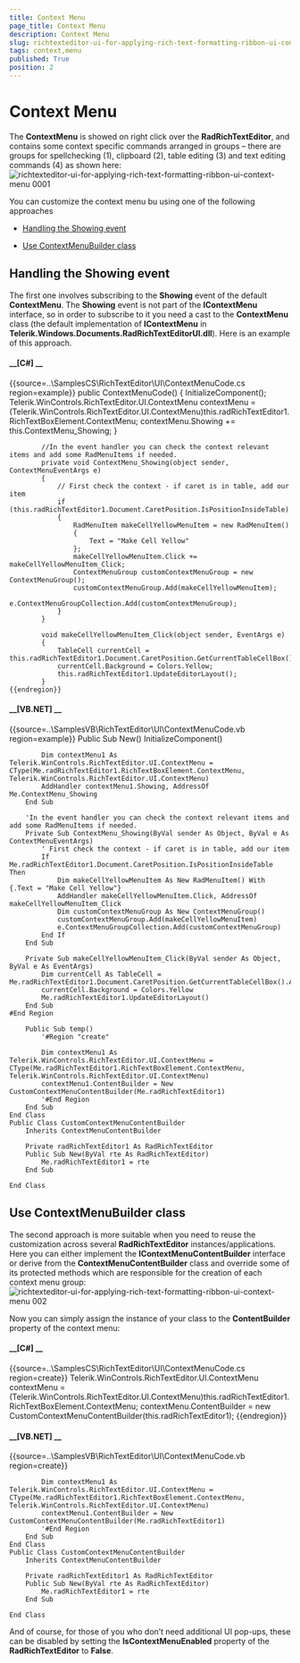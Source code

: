 ```yaml
---
title: Context Menu
page_title: Context Menu
description: Context Menu
slug: richtexteditor-ui-for-applying-rich-text-formatting-ribbon-ui-context-menu
tags: context,menu
published: True
position: 2
---
```


# Context Menu



The __ContextMenu__ is showed on right click over the __RadRichTextEditor__,
        and contains some context specific commands arranged in groups – there are groups for spellchecking (1), clipboard (2), table editing (3) and 
        text editing commands (4) as shown here:
      ![richtexteditor-ui-for-applying-rich-text-formatting-ribbon-ui-context-menu 0001](images/richtexteditor-ui-for-applying-rich-text-formatting-ribbon-ui-context-menu0001.png)

You can customize the context menu bu using one of the following approaches
      

* [Handling the Showing event](#handling-the-showing-event)

* [Use ContextMenuBuilder class](#use-contextmenubuilder-class)

## Handling the Showing event

The first one involves subscribing to the __Showing__ event of the default __ContextMenu__.
          The __Showing__ event is not part of the __IContextMenu__ interface, so in order to subscribe to it you
          need a cast to the __ContextMenu__ class (the default implementation of __IContextMenu__ in
          __Telerik.Windows.Documents.RadRichTextEditorUI.dll__). Here is an example of this approach.
        

#### __[C#] __

{{source=..\SamplesCS\RichTextEditor\UI\ContextMenuCode.cs region=example}}
	        public ContextMenuCode()
	        {
	            InitializeComponent();
	            Telerik.WinControls.RichTextEditor.UI.ContextMenu contextMenu = (Telerik.WinControls.RichTextEditor.UI.ContextMenu)this.radRichTextEditor1.RichTextBoxElement.ContextMenu;
	            contextMenu.Showing += this.ContextMenu_Showing;
	        }
	
	        //In the event handler you can check the context relevant items and add some RadMenuItems if needed.
	        private void ContextMenu_Showing(object sender, ContextMenuEventArgs e)
	        {
	            // First check the context - if caret is in table, add our item
	            if (this.radRichTextEditor1.Document.CaretPosition.IsPositionInsideTable)
	            {
	                RadMenuItem makeCellYellowMenuItem = new RadMenuItem()
	                {
	                    Text = "Make Cell Yellow"
	                };
	                makeCellYellowMenuItem.Click += makeCellYellowMenuItem_Click;
	                ContextMenuGroup customContextMenuGroup = new ContextMenuGroup();
	                customContextMenuGroup.Add(makeCellYellowMenuItem);
	                e.ContextMenuGroupCollection.Add(customContextMenuGroup);
	            }
	        }
	
	        void makeCellYellowMenuItem_Click(object sender, EventArgs e)
	        {
	            TableCell currentCell = this.radRichTextEditor1.Document.CaretPosition.GetCurrentTableCellBox().AssociatedTableCell;
	            currentCell.Background = Colors.Yellow;
	            this.radRichTextEditor1.UpdateEditorLayout();
	        }
	{{endregion}}



#### __[VB.NET] __

{{source=..\SamplesVB\RichTextEditor\UI\ContextMenuCode.vb region=example}}
	    Public Sub New()
	        InitializeComponent()
	
	        Dim contextMenu1 As Telerik.WinControls.RichTextEditor.UI.ContextMenu = CType(Me.radRichTextEditor1.RichTextBoxElement.ContextMenu, Telerik.WinControls.RichTextEditor.UI.ContextMenu)
	        AddHandler contextMenu1.Showing, AddressOf Me.ContextMenu_Showing
	    End Sub
	
	    'In the event handler you can check the context relevant items and add some RadMenuItems if needed.
	    Private Sub ContextMenu_Showing(ByVal sender As Object, ByVal e As ContextMenuEventArgs)
	        ' First check the context - if caret is in table, add our item
	        If Me.radRichTextEditor1.Document.CaretPosition.IsPositionInsideTable Then
	            Dim makeCellYellowMenuItem As New RadMenuItem() With {.Text = "Make Cell Yellow"}
	            AddHandler makeCellYellowMenuItem.Click, AddressOf makeCellYellowMenuItem_Click
	            Dim customContextMenuGroup As New ContextMenuGroup()
	            customContextMenuGroup.Add(makeCellYellowMenuItem)
	            e.ContextMenuGroupCollection.Add(customContextMenuGroup)
	        End If
	    End Sub
	
	    Private Sub makeCellYellowMenuItem_Click(ByVal sender As Object, ByVal e As EventArgs)
	        Dim currentCell As TableCell = Me.radRichTextEditor1.Document.CaretPosition.GetCurrentTableCellBox().AssociatedTableCell
	        currentCell.Background = Colors.Yellow
	        Me.radRichTextEditor1.UpdateEditorLayout()
	    End Sub
	#End Region
	
	    Public Sub temp()
	        '#Region "create"
	
	        Dim contextMenu1 As Telerik.WinControls.RichTextEditor.UI.ContextMenu = CType(Me.radRichTextEditor1.RichTextBoxElement.ContextMenu, Telerik.WinControls.RichTextEditor.UI.ContextMenu)
	        contextMenu1.ContentBuilder = New CustomContextMenuContentBuilder(Me.radRichTextEditor1)
	        '#End Region
	    End Sub
	End Class
	Public Class CustomContextMenuContentBuilder
	    Inherits ContextMenuContentBuilder
	
	    Private radRichTextEditor1 As RadRichTextEditor
	    Public Sub New(ByVal rte As RadRichTextEditor)
	        Me.radRichTextEditor1 = rte
	    End Sub
	
	End Class
	



## Use ContextMenuBuilder class

The second approach is more suitable when you need to reuse the customization across several __RadRichTextEditor__ 
          instances/applications. Here you can either implement the __IContextMenuContentBuilder__ interface or derive from the
          __ContextMenuContentBuilder__ class and override some of its protected methods which are responsible for the creation
          of each context menu group:
        ![richtexteditor-ui-for-applying-rich-text-formatting-ribbon-ui-context-menu 002](images/richtexteditor-ui-for-applying-rich-text-formatting-ribbon-ui-context-menu002.png)

Now you can simply assign the instance of your class to the __ContentBuilder__ property of the context menu:
        

#### __[C#] __

{{source=..\SamplesCS\RichTextEditor\UI\ContextMenuCode.cs region=create}}
	            Telerik.WinControls.RichTextEditor.UI.ContextMenu contextMenu = (Telerik.WinControls.RichTextEditor.UI.ContextMenu)this.radRichTextEditor1.RichTextBoxElement.ContextMenu;
	            contextMenu.ContentBuilder = new CustomContextMenuContentBuilder(this.radRichTextEditor1);
	{{endregion}}



#### __[VB.NET] __

{{source=..\SamplesVB\RichTextEditor\UI\ContextMenuCode.vb region=create}}
	
	        Dim contextMenu1 As Telerik.WinControls.RichTextEditor.UI.ContextMenu = CType(Me.radRichTextEditor1.RichTextBoxElement.ContextMenu, Telerik.WinControls.RichTextEditor.UI.ContextMenu)
	        contextMenu1.ContentBuilder = New CustomContextMenuContentBuilder(Me.radRichTextEditor1)
	        '#End Region
	    End Sub
	End Class
	Public Class CustomContextMenuContentBuilder
	    Inherits ContextMenuContentBuilder
	
	    Private radRichTextEditor1 As RadRichTextEditor
	    Public Sub New(ByVal rte As RadRichTextEditor)
	        Me.radRichTextEditor1 = rte
	    End Sub
	
	End Class
	



And of course, for those of you who don’t need additional UI pop-ups, these can be disabled by setting the 
          __IsContextMenuEnabled__ property of the __RadRichTextEditor__ to __False__.
        
